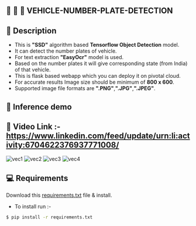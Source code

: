 ## :taxi: :blue_car: :truck: VEHICLE-NUMBER-PLATE-DETECTION

## 📝 Description

- This is **"SSD"** algorithm based **Tensorflow Object Detection** model.
- It can detect the number plates of vehicle.
- For text extraction **"EasyOcr"** model is used.
- Based on the number plates it will give corresponding state (from India) of that vehicle.
- This is flask based webapp which you can deploy it on pivotal cloud.
- For accurate results Image size should be minimum of **800 x 600**.
- Supported image file formats are **".PNG"**,**".JPG"**,**".JPEG"**.

## 🎯 Inference demo
## :movie_camera: Video Link :-https://www.linkedin.com/feed/update/urn:li:activity:6704622376937771008/

![vec1](https://user-images.githubusercontent.com/62059604/103498966-7b7a9e00-4e6c-11eb-84ee-daa1ce148eaf.png)
![vec2](https://user-images.githubusercontent.com/62059604/103498974-8a615080-4e6c-11eb-8a0c-e9eb68413be8.png)
![vec3](https://user-images.githubusercontent.com/62059604/103498989-91885e80-4e6c-11eb-86d2-bd66752e13ce.png)
![vec4](https://user-images.githubusercontent.com/62059604/103498999-9f3de400-4e6c-11eb-8164-5042def92f7a.png)

## 💻 Requirements
 Download this [requirements.txt](https://github.com/akshaykadam771/VEHICLE-NUMBER-PLATE-DETECTION/blob/master/requirements.txt) file & install.
- To install run :-
```bash
$ pip install -r requirements.txt
```
